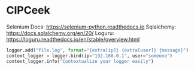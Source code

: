 # CIPCeek

Selenium Docs: https://selenium-python.readthedocs.io
Sqlalchemy: https://docs.sqlalchemy.org/en/20/
Loguru: https://loguru.readthedocs.io/en/stable/overview.html


```python
logger.add("file.log", format="{extra[ip]} {extra[user]} {message}")
context_logger = logger.bind(ip="192.168.0.1", user="someone")
context_logger.info("Contextualize your logger easily")
```